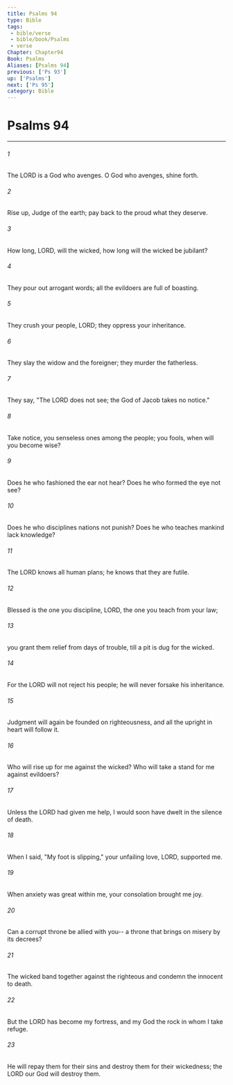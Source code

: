 ```yaml
---
title: Psalms 94
type: Bible
tags:
 - bible/verse
 - bible/book/Psalms
 - verse
Chapter: Chapter94
Book: Psalms
Aliases: [Psalms 94]
previous: ['Ps 93']
up: ['Psalms']
next: ['Ps 95']
category: Bible
---
```

# Psalms 94

***


###### 1 
The LORD is a God who avenges. O God who avenges, shine forth. 

###### 2 
Rise up, Judge of the earth; pay back to the proud what they deserve. 

###### 3 
How long, LORD, will the wicked, how long will the wicked be jubilant? 

###### 4 
They pour out arrogant words; all the evildoers are full of boasting. 

###### 5 
They crush your people, LORD; they oppress your inheritance. 

###### 6 
They slay the widow and the foreigner; they murder the fatherless. 

###### 7 
They say, "The LORD does not see; the God of Jacob takes no notice." 

###### 8 
Take notice, you senseless ones among the people; you fools, when will you become wise? 

###### 9 
Does he who fashioned the ear not hear? Does he who formed the eye not see? 

###### 10 
Does he who disciplines nations not punish? Does he who teaches mankind lack knowledge? 

###### 11 
The LORD knows all human plans; he knows that they are futile. 

###### 12 
Blessed is the one you discipline, LORD, the one you teach from your law; 

###### 13 
you grant them relief from days of trouble, till a pit is dug for the wicked. 

###### 14 
For the LORD will not reject his people; he will never forsake his inheritance. 

###### 15 
Judgment will again be founded on righteousness, and all the upright in heart will follow it. 

###### 16 
Who will rise up for me against the wicked? Who will take a stand for me against evildoers? 

###### 17 
Unless the LORD had given me help, I would soon have dwelt in the silence of death. 

###### 18 
When I said, "My foot is slipping," your unfailing love, LORD, supported me. 

###### 19 
When anxiety was great within me, your consolation brought me joy. 

###### 20 
Can a corrupt throne be allied with you-- a throne that brings on misery by its decrees? 

###### 21 
The wicked band together against the righteous and condemn the innocent to death. 

###### 22 
But the LORD has become my fortress, and my God the rock in whom I take refuge. 

###### 23 
He will repay them for their sins and destroy them for their wickedness; the LORD our God will destroy them. 
